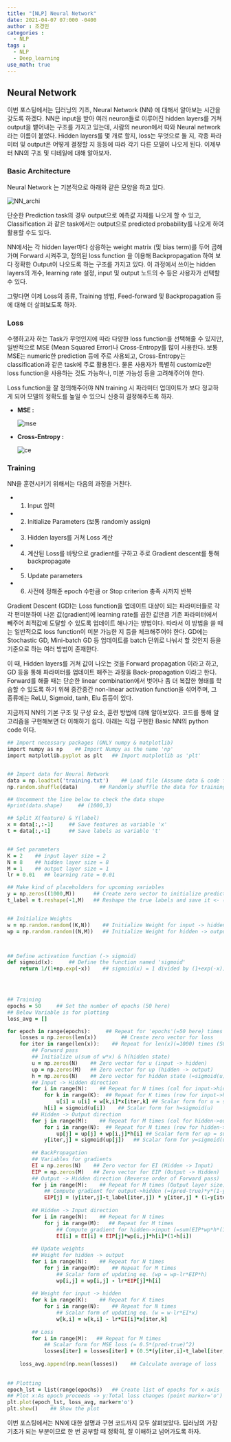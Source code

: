 ```yaml
---
title: "[NLP] Neural Network"
date: 2021-04-07 07:000 -0400
author : 조경민
categories :
  - NLP
tags :
  - NLP
  - Deep_learning
use_math: true
---
```


## Neural Network

이번 포스팅에서는 딥러닝의 기초, Neural Network (NN) 에 대해서 알아보는 시간을 갖도록 하겠다. NN은 input을 받아 여러 neuron들로 이루어진 hidden layers를 거쳐 output을 뱉어내는 구조를 가지고 있는데, 사람의 neuron에서 따와 Neural network라는 이름이 붙었다. Hidden layers를 몇 개로 할지, loss는 무엇으로 둘 지, 각종 파라미터 및 output은 어떻게 결정할 지 등등에 따라 각기 다른 모델이 나오게 된다. 이제부터 NN의 구조 및 디테일에 대해 알아보자.



### Basic Architecture

Neural Network 는 기본적으로 아래와 같은 모양을 하고 있다.

![NN_archi](/assets/NN_archi.jpg)

단순한 Prediction task의 경우 output으로 예측값 자체를 나오게 할 수 있고, Classification 과 같은 task에서는 output으로 predicted probability를 나오게 하여 활용할 수도 있다.

NN에서는 각 hidden layer마다 상응하는 weight matrix (및 bias term)를 두어 곱해가며 Forward 시켜주고, 정의된 loss function 을 이용해 Backpropagation 하여 보다 정확한 Output이 나오도록 하는 구조를 가지고 있다. 이 과정에서 쓰이는 hidden layers의 개수, learning rate 설정, input 및 output 노드의 수 등은 사용자가 선택할 수 있다.

그렇다면 이제 Loss의 종류, Training 방법, Feed-forward 및 Backpropagation 등에 대해 더 살펴보도록 하자.



### Loss

수행하고자 하는 Task가 무엇인지에 따라 다양한 loss function을 선택해줄 수 있지만, 일반적으로 MSE (Mean Squared Error)나 Cross-Entropy를 많이 사용한다. 보통 MSE는 numeric한 prediction 등에 주로 사용되고, Cross-Entropy는 classification과 같은 task에 주로 활용된다. 물론 사용자가 특별히 customize한 loss function을 사용하는 것도 가능하나, 미분 가능성 등을 고려해주어야 한다.

Loss function을 잘 정의해주어야 NN training 시 파라미터 업데이트가 보다 정교하게 되어 모델의 정확도를 높일 수 있으니 신중히 결정해주도록 하자.

- **MSE :**

  ![mse](/assets/mse.jpg)

- **Cross-Entropy :**

  ![ce](/assets/ce.jpg)
  



### Training

NN을 훈련시키기 위해서는 다음의 과정을 거친다.

- 1) Input 입력
- 2) Initialize Parameters (보통 randomly assign)
- 3) Hidden layers를 거쳐 Loss 계산
- 4) 계산된 Loss를 바탕으로 gradient를 구하고 주로 Gradient descent를 통해 backpropagate
- 5) Update parameters
- 6) 사전에 정해준 epoch 수만큼 or Stop criterion 충족 시까지 반복

Gradient Descent (GD)는 Loss function을 업데이트 대상이 되는 파라미터들로 각각 편미분하여 나온 값(gradient)에 learning rate를 곱한 값만큼 기존 파라미터에서 빼주어 최적값에 도달할 수 있도록 업데이트 해나가는 방법이다. 따라서 이 방법을 쓸 때는 일반적으로 loss function이 미분 가능한 지 등을 체크해주어야 한다. GD에는 Stochastic GD, Mini-batch GD 등 업데이트를 batch 단위로 나눠서 할 것인지 등을 기준으로 하는 여러 방법이 존재한다.

이 때, Hidden layers를 거쳐 값이 나오는 것을 Forward propagation 이라고 하고, GD 등을 통해 파라미터를 업데이트 해주는 과정을 Back-propagation 이라고 한다. Forward를 해줄 때는 단순한 linear combination에서 벗어나 좀 더 복잡한 형태를 학습할 수 있도록 하기 위해 중간중간 non-linear activation function을 섞어주며, 그 종류에는 ReLU, Sigmoid, tanh, Elu 등등이 있다.



지금까지 NN의 기본 구조 및 구성 요소, 훈련 방법에 대해 알아보았다. 코드를 통해 알고리즘을 구현해보면 더 이해하기 쉽다. 아래는 직접 구현한 Basic NN의 python code 이다.



```ruby
## Import necessary packages (ONLY numpy & matplotlib)
import numpy as np    ## Import Numpy as the name 'np'
import matplotlib.pyplot as plt   ## Import matplotlib as 'plt'


## Import data for Neural Network
data = np.loadtxt('training.txt')    ## Load file (Assume data & code files are in the same folder)
np.random.shuffle(data)       ## Randomly shuffle the data for training

## Uncomment the line below to check the data shape
#print(data.shape)     ## (1000,3)

## Split X(feature) & Y(label)
x = data[:,:-1]     ## Save features as variable 'x'
t = data[:,-1]      ## Save labels as variable 't'


## Set parameters
K = 2    ## input layer size = 2
N = 8    ## hidden layer size = 8
M = 1    ## output layer size = 1
lr = 0.01   ## learning rate = 0.01

## Make kind of placeholders for upcoming variables
y = np.zeros((1000,M))      ## Create zero vector to initialize predicted outputs
t_label = t.reshape(-1,M)   ## Reshape the true labels and save it <- (1000,1)


## Initialize Weights
w = np.random.random((K,N))    ## Initialize Weight for input -> hidden
wp = np.random.random((N,M))   ## Initialize Weight for hidden -> output



## Define activation function (-> sigmoid)
def sigmoid(x):     ## Define the function named 'sigmoid'
    return 1/(1+np.exp(-x))    ## sigmoid(x) = 1 divided by (1+exp(-x))



    
## Training
epochs = 50     ## Set the number of epochs (50 here)
## Below Variable is for plotting
loss_avg = []

for epoch in range(epochs):     ## Repeat for 'epochs'(=50 here) times
    losses = np.zeros(len(x))        ## Create zero vector for loss
    for iter in range(len(x)):    ## Repeat for len(x)(=1000) times (SGD)
        ## Forward pass
        ## Initialize u(sum of w*x) & h(hidden state)
        u = np.zeros(N)    ## Zero vector for u (input -> hidden)
        up = np.zeros(M)   ## Zero vector for up (hidden -> output)
        h = np.zeros(N)    ## Zero vector for hidden state (=sigmoid(u))
        ## Input -> Hidden direction
        for i in range(N):    ## Repeat for N times (col for input->hidden)
            for k in range(K):  ## Repeat for K times (row for input->hidden)
                u[i] = u[i] + w[k,i]*x[iter,k] ## Scalar form for u = sum(w*x)
            h[i] = sigmoid(u[i])    ## Scalar form for h=sigmoid(u)
        ## Hidden -> Output direction
        for j in range(M):    ## Repeat for M times (col for hidden->output)
            for i in range(N):  ## Repeat for N times (row for hidden->output)
                up[j] = up[j] + wp[i,j]*h[i] ## Scalar form for up = sum(wp*h)
            y[iter,j] = sigmoid(up[j])   ## Scalar form for y=sigmoid(up)
        
        ## BackPropagation
        ## Variables for gradients
        EI = np.zeros(N)    ## Zero vector for EI (Hidden -> Input)
        EIP = np.zeros(M)   ## Zero vector for EIP (Output -> Hidden)
        ## Output -> Hidden direction (Reverse order of Forward pass)
        for j in range(M):    ## Repeat for M times (Output layer size)
            ## Compute gradient for output->hidden (=(pred-true)*y*(1-y))
            EIP[j] = (y[iter,j]-t_label[iter,j]) * y[iter,j] * (1-y[iter,j])
    
        ## Hidden -> Input direction
        for i in range(N):    ## Repeat for N times
            for j in range(M):   ## Repeat for M times
                ## Compute gradient for hidden->input (=sum(EIP*wp*h*(1-h)))
                EI[i] = EI[i] + EIP[j]*wp[i,j]*h[i]*(1-h[i])
        
        ## Update weights
        ## Weight for hidden -> output
        for i in range(N):    ## Repeat for N times
            for j in range(M):    ## Repeat for M times
                ## Scalar form of updating eq. (wp = wp-lr*EIP*h)
                wp[i,j] = wp[i,j] - lr*EIP[j]*h[i]
        
        ## Weight for input -> hidden
        for k in range(K):    ## Repeat for K times
            for i in range(N):    ## Repeat for N times
                ## Scalar form of updating eq. (w = w-lr*EI*x)
                w[k,i] = w[k,i] - lr*EI[i]*x[iter,k]
        
        ## Loss
        for i in range(M):   ## Repeat for M times
            ## Scalar form for MSE loss (= 0.5*(pred-true)^2)
            losses[iter] = losses[iter] + (0.5*(y[iter,i]-t_label[iter,i])**2)
            
    loss_avg.append(np.mean(losses))    ## Calculate average of loss
            
            
## Plotting
epoch_lst = list(range(epochs))   ## Create list of epochs for x-axis
## Plot x:As epoch proceeds -> y:Total loss changes (point marker='o')
plt.plot(epoch_lst, loss_avg, marker='o')
plt.show()    ## Show the plot
```



이번 포스팅에서는 NN에 대한 설명과 구현 코드까지 모두 살펴보았다. 딥러닝의 가장 기초가 되는 부분이므로 한 번 공부할 때 정확히, 잘 이해하고 넘어가도록 하자.
